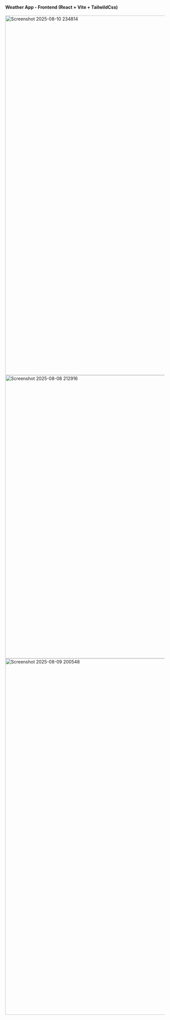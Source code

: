 #### Weather App - Frontend (React + Vite + TailwildCss)

<img width="1919" height="1136" alt="Screenshot 2025-08-10 234814" src="https://github.com/user-attachments/assets/9460c9fe-1fa0-48e7-95da-9a1ded8fe47b" />

<img width="1919" height="895" alt="Screenshot 2025-08-08 212916" src="https://github.com/user-attachments/assets/286fde5e-be55-4030-825e-3a8d2954ae48" />

<img width="1914" height="1126" alt="Screenshot 2025-08-09 200548" src="https://github.com/user-attachments/assets/b1decdae-675f-4cb8-92be-86501b7704ee" />
